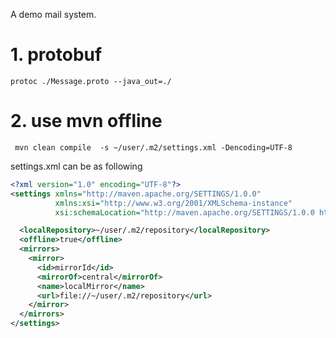 A demo mail system.

# 1. protobuf
```
protoc ./Message.proto --java_out=./
```
# 2. use mvn offline
```shell
 mvn clean compile  -s ~/user/.m2/settings.xml -Dencoding=UTF-8

```
settings.xml can be as following
```xml
<?xml version="1.0" encoding="UTF-8"?>
<settings xmlns="http://maven.apache.org/SETTINGS/1.0.0"
          xmlns:xsi="http://www.w3.org/2001/XMLSchema-instance"
          xsi:schemaLocation="http://maven.apache.org/SETTINGS/1.0.0 http://maven.apache.org/xsd/settings-1.0.0.xsd">

  <localRepository>~/user/.m2/repository</localRepository>
  <offline>true</offline>
  <mirrors>
    <mirror>
      <id>mirrorId</id>
      <mirrorOf>central</mirrorOf>
      <name>localMirror</name>
      <url>file://~/user/.m2/repository</url>
    </mirror>
  </mirrors>
</settings>

```